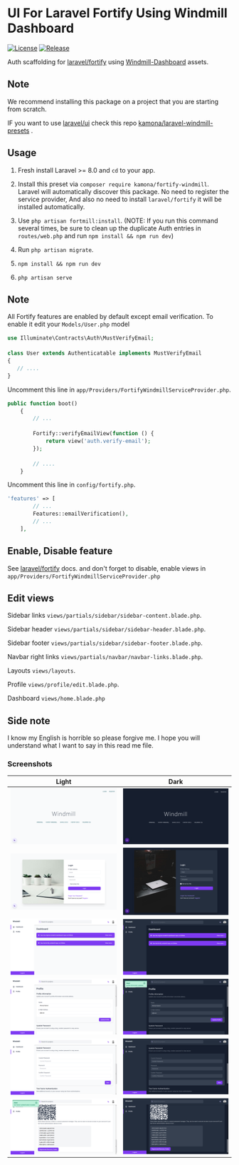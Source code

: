 # UI For Laravel Fortify Using Windmill Dashboard

[![License](https://img.shields.io/github/license/Kamona-WD/fortify-windmill)](https://github.com/Kamona-WD/fortify-windmill/blob/main/LICENSE.md)
[![Release](https://img.shields.io/github/release/Kamona-WD/fortify-windmill)](https://github.com/Kamona-WD/fortify-windmill/releases)

Auth scaffolding for [laravel/fortify](https://github.com/laravel/fortify) using [Windmill-Dashboard](https://github.com/estevanmaito/windmill-dashboard) assets.

## Note

We recommend installing this package on a project that you are starting from scratch.

IF you want to use [laravel/ui](https://github.com/laravel/ui) check this repo [kamona/laravel-windmill-presets](https://github.com/Kamona-WD/laravel-windmill-presets) .

## Usage

1. Fresh install Laravel >= 8.0 and `cd` to your app.
2. Install this preset via `composer require kamona/fortify-windmill`. Laravel will automatically discover this package. No need to register the service provider,
   And also no need to install `laravel/fortify` it will be installed automatically.

3. Use `php artisan fortmill:install`.
      (NOTE: If you run this command several times, be sure to clean up the duplicate Auth entries in `routes/web.php` and run `npm install && npm run dev`)
4. Run `php artisan migrate`.
5. `npm install && npm run dev`
6. `php artisan serve`

## Note

All Fortify features are enabled by default except email verification. To enable it edit your `Models/User.php` model

```php
use Illuminate\Contracts\Auth\MustVerifyEmail;

class User extends Authenticatable implements MustVerifyEmail
{
   // ....
}
```

Uncomment this line in `app/Providers/FortifyWindmillServiceProvider.php`.

```php
public function boot()
    {
        // ...

        Fortify::verifyEmailView(function () {
            return view('auth.verify-email');
        });

        // ....
    }
```

Uncomment this line in `config/fortify.php`.

```php
'features' => [
        // ...
        Features::emailVerification(),
        // ...
    ],
```

## Enable, Disable feature

See [laravel/fortify](https://github.com/laravel/fortify#readme) docs. and don't forget to disable, enable views in `app/Providers/FortifyWindmillServiceProvider.php`

## Edit views

Sidebar links `views/partials/sidebar/sidebar-content.blade.php`.

Sidebar header `views/partials/sidebar/sidebar-header.blade.php`.

Sidebar footer `views/partials/sidebar/sidebar-footer.blade.php`.

Navbar right links `views/partials/navbar/navbar-links.blade.php`.

Layouts `views/layouts`.

Profile `views/profile/edit.blade.php`.

Dashboard `views/home.blade.php`

## Side note

I know my English is horrible so please forgive me. I hope you will understand what I want to say in this read me file.

### Screenshots

| Light                                                | Dark                                                |
| ---------------------------------------------------- | --------------------------------------------------- |
| ![Welcome Light](/screens/welcome-light.png)         | ![Welcome Dark](/screens/welcome-dark.png)          |
| ![Login Light](/screens/login-light.png)             | ![Login Dark](/screens/login-dark.png)              |
| ![Dashboard Light](/screens/home-light.png)          | ![Dashboard Dark](/screens/home-dark.png)           |
| ![Profile Light](screens/profile-light.png)          | ![Profile Dark](/screens/profile-dark.png)          |
| ![Profile Light](screens/profile-password-light.png) | ![Profile Dark](/screens/profile-password-dark.png) |
| ![Profile Light](screens/two-factor-light.png)       | ![Profile Dark](/screens/two-factor-dark.png)       |
